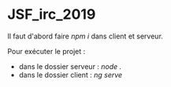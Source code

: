 # JSF_irc_2019

Il faut d'abord faire *npm i*  dans client et serveur.

Pour exécuter le projet :

* dans le dossier serveur : *node .*
* dans le dossier client : *ng serve*
